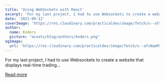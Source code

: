 ```yaml
---
title: 'Using WebSockets with React'
excerpt: 'For my last project, I had to use Websockets to create a website that displays real-time trading...'
date: '2021-09-12'
coverImage: 'https://res.cloudinary.com/practicaldev/image/fetch/s--afsNamPX--/c_imagga_scale,f_auto,fl_progressive,h_420,q_auto,w_1000/https://dev-to-uploads.s3.amazonaws.com/uploads/articles/vjqlliryiusmipghddzb.jpg'
author:
  name: Koders
  picture: "assets/blog/authors/koders.png"
ogImage:
  url: 'https://res.cloudinary.com/practicaldev/image/fetch/s--afsNamPX--/c_imagga_scale,f_auto,fl_progressive,h_420,q_auto,w_1000/https://dev-to-uploads.s3.amazonaws.com/uploads/articles/vjqlliryiusmipghddzb.jpg'
---
```


For my last project, I had to use Websockets to create a website that displays real-time trading...

[Read more](https://dev.to/muratcanyuksel/using-websockets-with-react-50pi)
